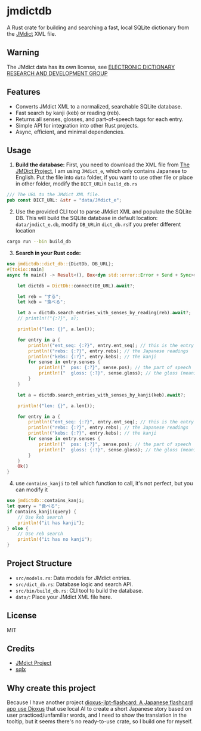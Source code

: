 # jmdictdb

A Rust crate for building and searching a fast, local SQLite dictionary from the [JMdict](https://www.edrdg.org/jmdict/j_jmdict.html) XML file.

## Warning

The JMdict data has its own license, see [ELECTRONIC DICTIONARY RESEARCH AND DEVELOPMENT GROUP](https://www.edrdg.org/edrdg/licence.html)
## Features

- Converts JMdict XML to a normalized, searchable SQLite database.
- Fast search by kanji (keb) or reading (reb).
- Returns all senses, glosses, and part-of-speech tags for each entry.
- Simple API for integration into other Rust projects.
- Async, efficient, and minimal dependencies.

## Usage

1. **Build the database:**
   First, you need to download the XML file from [The JMDict Project](https://www.edrdg.org/jmdict/j_jmdict.html), I am using `JMdict_e`, which only contains Japanese to English. Put the file into `data` folder, if you want to use other file or place in other folder, modify the `DICT_URL`in `build_db.rs`

```rust
/// The URL to the JMdict XML file.
pub const DICT_URL: &str = "data/JMdict_e";
```


2. Use the provided CLI tool to parse JMdict XML and populate the SQLite DB. This will build the SQLite database in default location: `data/jmdict_e.db`, modify `DB_URL`in `dict_db.rs`if you prefer different location

 ```sh
 cargo run --bin build_db
 ```

3. **Search in your Rust code:**
```rust
use jmdictdb::dict_db::{DictDb, DB_URL};
#[tokio::main]
async fn main() -> Result<(), Box<dyn std::error::Error + Send + Sync>> {

    let dictdb = DictDb::connect(DB_URL).await?;

    let reb = "する";
    let keb = "食べる";

    let a = dictdb.search_entries_with_senses_by_reading(reb).await?;
    // println!("{:?}", a);

    println!("len: {}", a.len());

    for entry in a {
        println!("ent_seq: {:?}", entry.ent_seq); // this is the entry sequence
        println!("rebs: {:?}", entry.rebs); // the Japanese readings
        println!("kebs: {:?}", entry.kebs); // the kanji
        for sense in entry.senses {
            println!("  pos: {:?}", sense.pos); // the part of speech
            println!("  gloss: {:?}", sense.gloss); // the gloss (meaning)
        }
    }

    let a = dictdb.search_entries_with_senses_by_kanji(keb).await?;

    println!("len: {}", a.len());

    for entry in a {
        println!("ent_seq: {:?}", entry.ent_seq); // this is the entry sequence
        println!("rebs: {:?}", entry.rebs); // the Japanese readings
        println!("kebs: {:?}", entry.kebs); // the kanji
        for sense in entry.senses {
            println!("  pos: {:?}", sense.pos); // the part of speech
            println!("  gloss: {:?}", sense.gloss); // the gloss (meaning)
        }
    }
    Ok()
}
```

4. use `contains_kanji` to tell which function to call, it's not perfect, but you can modify it
```rust
use jmdictdb::contains_kanji;
let query = "食べる";
if contains_kanji(query) {
	// Use keb search
	println!("it has kanji");
} else {
	// Use reb search
	println!("it has no kanji");
}
```
## Project Structure

- `src/models.rs`: Data models for JMdict entries.
- `src/dict_db.rs`: Database logic and search API.
- `src/bin/build_db.rs`: CLI tool to build the database.
- `data/`: Place your JMdict XML file here.

## License

MIT

## Credits

- [JMdict Project](https://www.edrdg.org/jmdict/j_jmdictdoc.html)
- [sqlx](https://github.com/launchbadge/sqlx)

## Why create this project

Because I have another project [dioxus-jlpt-flashcard: A Japanese flashcard app use Dioxus](https://github.com/2vincentLin/dioxus-jlpt-flashcard/tree/main) that use local AI to create a short Japanese story based on user practiced/unfamiliar words, and I need to show the translation in the tooltip, but it seems there's no ready-to-use crate, so I build one for myself.